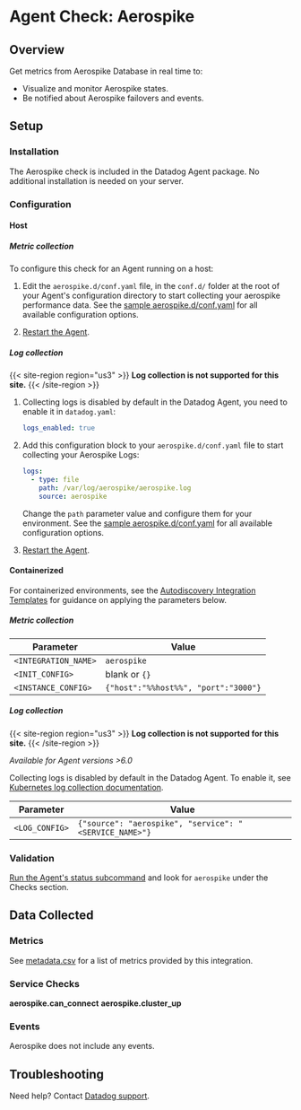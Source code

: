 # Agent Check: Aerospike

## Overview

Get metrics from Aerospike Database in real time to:

- Visualize and monitor Aerospike states.
- Be notified about Aerospike failovers and events.

## Setup

### Installation

The Aerospike check is included in the Datadog Agent package.
No additional installation is needed on your server.

### Configuration

<!-- xxx tabs xxx -->
<!-- xxx tab "Host" xxx -->

#### Host

##### Metric collection
To configure this check for an Agent running on a host:

1. Edit the `aerospike.d/conf.yaml` file, in the `conf.d/` folder at the root of your Agent's configuration directory to start collecting your aerospike performance data. See the [sample aerospike.d/conf.yaml][1] for all available configuration options.

2. [Restart the Agent][2].

##### Log collection

{{< site-region region="us3" >}}
**Log collection is not supported for this site.**
{{< /site-region >}}


1. Collecting logs is disabled by default in the Datadog Agent, you need to enable it in `datadog.yaml`:

   ```yaml
   logs_enabled: true
   ```

2. Add this configuration block to your `aerospike.d/conf.yaml` file to start collecting your Aerospike Logs:

   ```yaml
   logs:
     - type: file
       path: /var/log/aerospike/aerospike.log
       source: aerospike
   ```

    Change the `path` parameter value and configure them for your environment. See the [sample aerospike.d/conf.yaml][1] for all available configuration options.

3. [Restart the Agent][2].

<!-- xxz tab xxx -->
<!-- xxx tab "Containerized" xxx -->


#### Containerized

For containerized environments, see the [Autodiscovery Integration Templates][3] for guidance on applying the parameters below.

##### Metric collection

| Parameter            | Value                                |
| -------------------- | ------------------------------------ |
| `<INTEGRATION_NAME>` | `aerospike`                          |
| `<INIT_CONFIG>`      | blank or `{}`                        |
| `<INSTANCE_CONFIG>`  | `{"host":"%%host%%", "port":"3000"}` |

##### Log collection

{{< site-region region="us3" >}}
**Log collection is not supported for this site.**
{{< /site-region >}}

_Available for Agent versions >6.0_

Collecting logs is disabled by default in the Datadog Agent. To enable it, see [Kubernetes log collection documentation][7].

| Parameter      | Value                                               |
| -------------- | --------------------------------------------------- |
| `<LOG_CONFIG>` | `{"source": "aerospike", "service": "<SERVICE_NAME>"}` |

<!-- xxz tab xxx -->
<!-- xxz tabs xxx -->

### Validation

[Run the Agent's status subcommand][4] and look for `aerospike` under the Checks section.

## Data Collected

### Metrics

See [metadata.csv][5] for a list of metrics provided by this integration.

### Service Checks

**aerospike.can_connect**
**aerospike.cluster_up**

### Events

Aerospike does not include any events.

## Troubleshooting

Need help? Contact [Datadog support][6].

[1]: https://github.com/DataDog/integrations-core/blob/master/aerospike/datadog_checks/aerospike/data/conf.yaml.example
[2]: https://docs.datadoghq.com/agent/guide/agent-commands/#start-stop-and-restart-the-agent
[3]: https://docs.datadoghq.com/agent/kubernetes/integrations/
[4]: https://docs.datadoghq.com/agent/guide/agent-commands/#agent-status-and-information
[5]: https://github.com/DataDog/integrations-core/blob/master/aerospike/metadata.csv
[6]: https://docs.datadoghq.com/help/
[7]: https://docs.datadoghq.com/agent/kubernetes/log/
